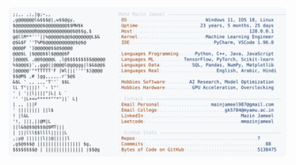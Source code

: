 <picture>
  <source srcset="https://raw.githubusercontent.com/mmazinjameel/mmazinjameel/main/dark_mode.svg?v=1746043883" media="(prefers-color-scheme: dark)">
  <img src="https://raw.githubusercontent.com/mmazinjameel/mmazinjameel/main/light_mode.svg?v=1746043883">
</picture>
